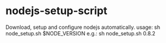 nodejs-setup-script
===================

Download, setup and configure nodejs automatically.
usage: sh node_setup.sh $NODE_VERSION
e.g.:  sh node_setup.sh 0.8.2
